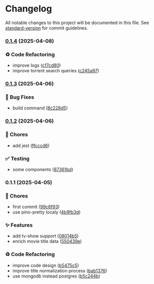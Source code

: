 # Changelog

All notable changes to this project will be documented in this file. See [standard-version](https://github.com/conventional-changelog/standard-version) for commit guidelines.

### [0.1.4](https://github.com/strmplus/catalog-data-enrichment/compare/v0.1.3...v0.1.4) (2025-04-08)


### ♻️ Code Refactoring

* improve logs ([c17cd80](https://github.com/strmplus/catalog-data-enrichment/commit/c17cd80cba5f72cf22229dceb42775a6cb156442))
* improve torrent search queries ([c245a97](https://github.com/strmplus/catalog-data-enrichment/commit/c245a97b7f355a3380d501d62ff7b3df3da87c2e))

### [0.1.3](https://github.com/strmplus/catalog-data-enrichment/compare/v0.1.2...v0.1.3) (2025-04-06)


### 🐛 Bug Fixes

* build command ([8c228d5](https://github.com/strmplus/catalog-data-enrichment/commit/8c228d5dffb3c4c2f71902c7c68e5380fd98111b))

### [0.1.2](https://github.com/strmplus/catalog-data-enrichment/compare/v0.1.1...v0.1.2) (2025-04-06)


### 🚚 Chores

* add jest ([ffcccd6](https://github.com/strmplus/catalog-data-enrichment/commit/ffcccd66b5170f1069e1b779d82cebcc737ceeda))


### ✅ Testing

* some components ([87361bd](https://github.com/strmplus/catalog-data-enrichment/commit/87361bd4f2143a240856ff86662ae09edb4617d2))

### 0.1.1 (2025-04-05)


### 🚚 Chores

* first commit ([99c6f93](https://github.com/strmplus/catalog-data-enrichment/commit/99c6f936bf0419e25162d4ae2a3a62c35b27fcd0))
* use pino-pretty localy ([4b9fb3d](https://github.com/strmplus/catalog-data-enrichment/commit/4b9fb3d1dce0b6e10a2ab8585319538e171c5462))


### ✨ Features

* add tv-show support ([08014b5](https://github.com/strmplus/catalog-data-enrichment/commit/08014b57e538c738a3c0af4501da9ae2832f0396))
* enrich movie title data ([550439e](https://github.com/strmplus/catalog-data-enrichment/commit/550439e052159fe53952ae017ea3a24344ba6ecc))


### ♻️ Code Refactoring

* improve code design ([b5475c5](https://github.com/strmplus/catalog-data-enrichment/commit/b5475c594f5a3a40e983049cb71f9af2b49269a6))
* improve title normalization process ([bab1376](https://github.com/strmplus/catalog-data-enrichment/commit/bab1376baba7a18c9af75c4fd4718a1bb8f0295c))
* use mongodb instead postgres ([b5c244b](https://github.com/strmplus/catalog-data-enrichment/commit/b5c244b689380ff1b61eeb5b71b52f85a8502023))
